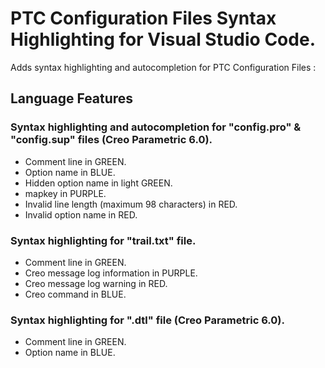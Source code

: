 # PTC Configuration Files Syntax Highlighting for Visual Studio Code.

Adds syntax highlighting and autocompletion for PTC Configuration Files :

## Language Features


### Syntax highlighting and autocompletion for "config.pro" & "config.sup" files (Creo Parametric 6.0).
- Comment line in GREEN.
- Option name in BLUE.
- Hidden option name in light GREEN.
- mapkey in PURPLE.
- Invalid line length (maximum 98 characters) in RED.
- Invalid option name in RED.

### Syntax highlighting for "trail.txt" file.
- Comment line in GREEN.
- Creo message log information in PURPLE.
- Creo message log warning in RED.
- Creo command in BLUE.

### Syntax highlighting for ".dtl" file (Creo Parametric 6.0).
- Comment line in GREEN.
- Option name in BLUE.